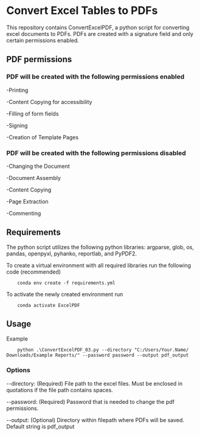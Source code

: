 # Convert Excel Tables to PDFs

This repository contains ConvertExcelPDF, a python script for converting excel documents to PDFs. PDFs are created with a signature field and only certain permissions enabled.

## PDF permissions

### PDF will be created with the following permissions enabled

-Printing

-Content Copying for accessibility

-Filling of form fields

-Signing

-Creation of Template Pages

### PDF will be created with the following permissions disabled

-Changing the Document

-Document Assembly

-Content Copying

-Page Extraction

-Commenting

## Requirements

The python script utilizes the following python libraries: argparse, glob, os, pandas, openpyxl, pyhanko, reportlab, and PyPDF2.

To create a virtual environment with all required libraries run the following code (recommended)

        conda env create -f requirements.yml
To activate the newly created environment run

        conda activate ExcelPDF

## Usage

Example

        python .\ConvertExcelPDF_03.py --directory "C:/Users/Your.Name/ Downloads/Example Reports/" --password password --output pdf_output

### Options

--directory: (Required) File path to the excel files. Must be enclosed in quotations if the file path contains spaces.

--password: (Required) Password that is needed to change the pdf permissions.

--output: (Optional) Directory within filepath where PDFs will be saved. Default string is pdf_output

